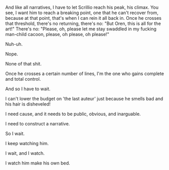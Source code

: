 And like all narratives, I have to let Scrillio reach his peak, his climax. You see, I want him to reach a breaking point, one that he can't recover from, because at that point, that's when I can rein it all back in. Once he crosses that threshold, there's no returning, there's no: "But Oren, this is all for the art!" There's no: "Please, oh, please let me stay swaddled in my fucking man-child cacoon, please, oh please, oh please!"

Nuh-uh.

Nope.

None of that shit.

Once he crosses a certain number of lines, I'm the one who gains complete and total control.

And so I have to wait.

I can't lower the budget on 'the last auteur' just because he smells bad and his hair is disheveled!

I need cause, and it needs to be public, obvious, and inarguable.

I need to construct a narrative.

So I wait.

I keep watching him.

I wait, and I watch.

I watch him make his own bed.